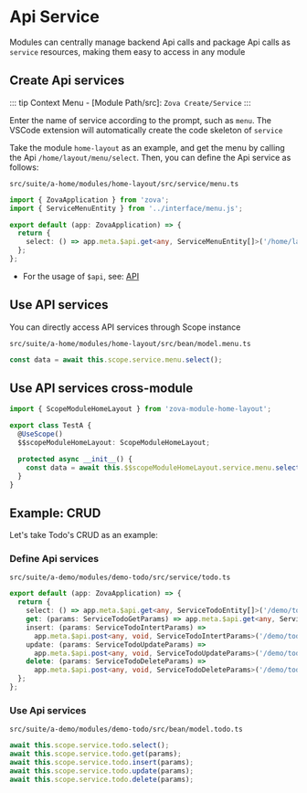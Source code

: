 # Api Service

Modules can centrally manage backend Api calls and package Api calls as `service` resources, making them easy to access in any module

## Create Api services

::: tip
Context Menu - [Module Path/src]: `Zova Create/Service`
:::

Enter the name of service according to the prompt, such as `menu`. The VSCode extension will automatically create the code skeleton of `service`

Take the module `home-layout` as an example, and get the menu by calling the Api `/home/layout/menu/select`. Then, you can define the Api service as follows:

`src/suite/a-home/modules/home-layout/src/service/menu.ts`

```typescript
import { ZovaApplication } from 'zova';
import { ServiceMenuEntity } from '../interface/menu.js';

export default (app: ZovaApplication) => {
  return {
    select: () => app.meta.$api.get<any, ServiceMenuEntity[]>('/home/layout/menu/select'),
  };
};
```

- For the usage of `$api`, see: [API](../../techniques/api/introduction.md)

## Use API services

You can directly access API services through Scope instance

`src/suite/a-home/modules/home-layout/src/bean/model.menu.ts`

```typescript
const data = await this.scope.service.menu.select();
```

## Use API services cross-module

```typescript
import { ScopeModuleHomeLayout } from 'zova-module-home-layout';

export class TestA {
  @UseScope()
  $$scopeModuleHomeLayout: ScopeModuleHomeLayout;

  protected async __init__() {
    const data = await this.$$scopeModuleHomeLayout.service.menu.select();
  }
}
```

## Example: CRUD

Let's take Todo's CRUD as an example:

### Define Api services

`src/suite/a-demo/modules/demo-todo/src/service/todo.ts`

```typescript
export default (app: ZovaApplication) => {
  return {
    select: () => app.meta.$api.get<any, ServiceTodoEntity[]>('/demo/todo/select'),
    get: (params: ServiceTodoGetParams) => app.meta.$api.get<any, ServiceTodoEntity>('/demo/todo/get', { params }),
    insert: (params: ServiceTodoIntertParams) =>
      app.meta.$api.post<any, void, ServiceTodoIntertParams>('/demo/todo/insert', params),
    update: (params: ServiceTodoUpdateParams) =>
      app.meta.$api.post<any, void, ServiceTodoUpdateParams>('/demo/todo/update', params),
    delete: (params: ServiceTodoDeleteParams) =>
      app.meta.$api.post<any, void, ServiceTodoDeleteParams>('/demo/todo/delete', params),
  };
};
```

### Use Api services

`src/suite/a-demo/modules/demo-todo/src/bean/model.todo.ts`

```typescript
await this.scope.service.todo.select();
await this.scope.service.todo.get(params);
await this.scope.service.todo.insert(params);
await this.scope.service.todo.update(params);
await this.scope.service.todo.delete(params);
```
